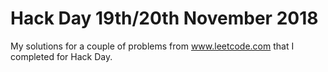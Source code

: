 # Hack Day 19th/20th November 2018

My solutions for a couple of problems from www.leetcode.com that I completed for Hack Day.
